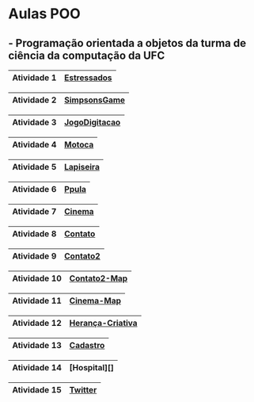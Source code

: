 # Aulas POO

## - Programação orientada a objetos da turma de ciência da computação da UFC


| Atividade 1 | [Estressados][] |
| --- | --- |

| Atividade 2 | [SimpsonsGame][] |
| --- | --- |

| Atividade 3 | [JogoDigitacao][] |
| --- | --- |

| Atividade 4 | [Motoca][] |
| --- | --- |

| Atividade 5 | [Lapiseira][] |
| --- | --- |

| Atividade 6 | [Ppula][] |
| --- | --- |

| Atividade 7 | [Cinema][] |
| --- | --- |

| Atividade 8 | [Contato][] |
| --- | --- |

| Atividade 9 | [Contato2][] |
| --- | --- |

| Atividade 10 | [Contato2-Map][] |
| --- | --- |

| Atividade 11 | [Cinema-Map][] |
| --- | --- |

| Atividade 12 | [Herança-Criativa][] |
| --- | --- |

| Atividade 13 | [Cadastro][] |
| --- | --- |

| Atividade 14 | [Hospital][] |
| --- | --- |

| Atividade 15 | [Twitter][] |
| --- | --- |

[Estressados]: https://github.com/davimb/POO_UFC/tree/main/Estressados
[SimpsonsGame]: https://github.com/davimb/POO_UFC/tree/main/SimpsonsGame
[JogoDigitacao]: https://github.com/davimb/POO_UFC/tree/main/JogoDigitacao
[Motoca]: https://github.com/davimb/POO_UFC/tree/main/Motoca
[Lapiseira]: https://github.com/davimb/POO_UFC/tree/main/SimpsonsGame
[Ppula]:https://github.com/davimb/POO_UFC/tree/main/Ppula
[Cinema]: https://github.com/davimb/POO_UFC/tree/main/Cinema
[Contato]:https://github.com/davimb/POO_UFC/tree/main/Contato
[Contato2]:https://github.com/davimb/POO_UFC/tree/main/Contato
[Contato2-Map]:https://github.com/davimb/POO_UFC/tree/main/Contato
[Cinema-Map]:https://github.com/davimb/POO_UFC/tree/main/Contato
[Herança-Criativa]:https://github.com/davimb/POO_UFC/tree/main/HerancaC
[Cadastro]:https://github.com/davimb/POO_UFC/tree/main/Banco2
[Twitter]:https://github.com/davimb/POO_UFC/tree/main/Twitter
